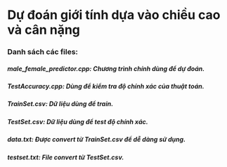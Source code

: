 <h1> Dự đoán giới tính dựa vào chiều cao và cân nặng </h1>
  <h3> Danh sách các files: </h3>
  <h5> male_female_predictor.cpp: Chương trình chính dùng để dự đoán. </h5>
  <h5> TestAccuracy.cpp: Dùng để kiểm tra độ chính xác của thuật toán. </h5>
  <h5> TrainSet.csv: Dữ liệu dùng để train. </h5>
  <h5> TestSet.csv: Dữ liệu dùng để test độ chính xác. </h5>
  <h5> data.txt: Được convert từ TrainSet.csv để dễ dàng sử dụng. </h5>
  <h5> testset.txt: File convert từ TestSet.csv. </h5>
  
